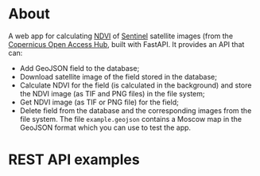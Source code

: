 # About
A web app for calculating [NDVI](https://en.wikipedia.org/wiki/Normalized_difference_vegetation_index) of [Sentinel](https://www.esa.int/Applications/Observing_the_Earth/Copernicus/The_Sentinel_missions) satellite images (from the [Copernicus Open Access Hub](https://scihub.copernicus.eu), built with FastAPI. It provides an API that can:
* Add GeoJSON field to the database;
* Download satellite image of the field stored in the database;
* Calculate NDVI for the field (is calculated in the background) and store the NDVI image (as TIF and PNG files) in the file system;
* Get NDVI image (as TIF or PNG file) for the field;
* Delete field from the database and the corresponding images from the file system.
The file `example.geojson` contains a Moscow map in the GeoJSON format which you can use to test the app.
# REST API examples
